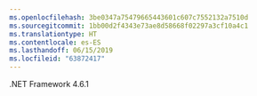 ```yaml
---
ms.openlocfilehash: 3be0347a75479665443601c607c7552132a7510d
ms.sourcegitcommit: 1bb00d2f4343e73ae8d58668f02297a3cf10a4c1
ms.translationtype: HT
ms.contentlocale: es-ES
ms.lasthandoff: 06/15/2019
ms.locfileid: "63872417"
---
```

.NET Framework 4.6.1